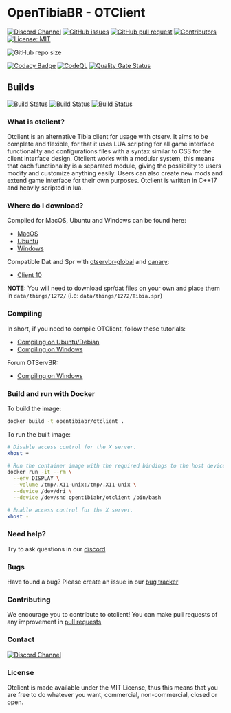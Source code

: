 # OpenTibiaBR - OTClient

[![Discord Channel](https://img.shields.io/discord/528117503952551936.svg?style=flat-square&logo=discord)](https://discord.gg/3NxYnyV)
[![GitHub issues](https://img.shields.io/github/issues/opentibiabr/otclient)](https://github.com/opentibiabr/otclient/issues)
[![GitHub pull request](https://img.shields.io/github/issues-pr/opentibiabr/otclient)](https://github.com/opentibiabr/otclient/pulls)
[![Contributors](https://img.shields.io/github/contributors/opentibiabr/otclient.svg?style=flat-square)](https://github.com/opentibiabr/otclient/graphs/contributors)
[![License: MIT](https://img.shields.io/badge/License-MIT-yellow.svg)](https://github.com/opentibiabr/otclient/blob/develop/LICENSE)

![GitHub repo size](https://img.shields.io/github/repo-size/opentibiabr/otclient)

[![Codacy Badge](https://app.codacy.com/project/badge/Grade/77c808ed38c0461f92a3487ada1fc57f)](https://www.codacy.com/gh/opentibiabr/otclient/dashboard?utm_source=github.com&amp;utm_medium=referral&amp;utm_content=opentibiabr/otclient&amp;utm_campaign=Badge_Grade)
[![CodeQL](https://github.com/opentibiabr/otclient/actions/workflows/analysis-codeql.yml/badge.svg)](https://github.com/opentibiabr/otclient/actions/workflows/analysis-codeql.yml)
[![Quality Gate Status](https://sonarcloud.io/api/project_badges/measure?project=opentibiabr_otclient&metric=alert_status)](https://sonarcloud.io/dashboard?id=opentibiabr_otclient)

## Builds

[![Build Status](https://github.com/opentibiabr/otclient/actions/workflows/build-macos.yml/badge.svg)](https://github.com/opentibiabr/otclient/actions/workflows/build-macos.yml)
[![Build Status](https://github.com/opentibiabr/otclient/actions/workflows/build-ubuntu.yml/badge.svg)](https://github.com/opentibiabr/otclient/actions/workflows/build-ubuntu.yml)
[![Build Status](https://github.com/opentibiabr/otclient/actions/workflows/build-windows.yml/badge.svg)](https://github.com/opentibiabr/otclient/actions/workflows/build-windows.yml)

### What is otclient?

Otclient is an alternative Tibia client for usage with otserv. It aims to be complete and flexible,
for that it uses LUA scripting for all game interface functionality and configurations files with a syntax
similar to CSS for the client interface design. Otclient works with a modular system, this means
that each functionality is a separated module, giving the possibility to users modify and customize
anything easily. Users can also create new mods and extend game interface for their own purposes.
Otclient is written in C++17 and heavily scripted in lua.

### Where do I download?

Compiled for MacOS, Ubuntu and Windows can be found here:
* [MacOS](https://github.com/opentibiabr/otclient/actions/workflows/build-macos.yml)
* [Ubuntu](https://github.com/opentibiabr/otclient/actions/workflows/build-ubuntu.yml)
* [Windows](https://github.com/opentibiabr/otclient/actions/workflows/build-windows.yml)

Compatible Dat and Spr with [otservbr-global](https://github.com/opentibiabr/otservbr-global) and [canary](https://github.com/opentibiabr/canary):
* [Client 10](https://github.com/opentibiabr/tools/blob/master/Tibia%20Client%2010.zip)

**NOTE:** You will need to download spr/dat files on your own and place them in `data/things/1272/` (i.e: `data/things/1272/Tibia.spr`)

### Compiling

In short, if you need to compile OTClient, follow these tutorials:
* [Compiling on Ubuntu/Debian](https://github.com/opentibiabr/otclient/wiki/Compiling-on-Ubuntu-or-Debian-GNU-Linux)
* [Compiling on Windows](https://github.com/opentibiabr/otclient/wiki/Compiling-on-Windows-(vcpkg))

Forum OTServBR:
* [Compiling on Windows](https://forums.otserv.com.br/index.php?/forums/topic/170028-windowsvc2019-compilando-sources-opentibiabr-otclient-vcpkg/)

### Build and run with Docker

To build the image:

```sh
docker build -t opentibiabr/otclient .
```

To run the built image:

```sh
# Disable access control for the X server.
xhost +

# Run the container image with the required bindings to the host devices and volumes.
docker run -it --rm \
  --env DISPLAY \
  --volume /tmp/.X11-unix:/tmp/.X11-unix \
  --device /dev/dri \
  --device /dev/snd opentibiabr/otclient /bin/bash

# Enable access control for the X server.
xhost -
```

### Need help?

Try to ask questions in our [discord](https://discord.gg/3NxYnyV)

### Bugs

Have found a bug? Please create an issue in our [bug tracker](https://github.com/opentibiabr/otclient/issues)

### Contributing

We encourage you to contribute to otclient! You can make pull requests of any improvement in [pull requests](https://github.com/opentibiabr/otclient/pulls)

### Contact

[![Discord Channel](https://img.shields.io/discord/528117503952551936.svg?label=discord)](https://discord.gg/3NxYnyV)

### License

Otclient is made available under the MIT License, thus this means that you are free
to do whatever you want, commercial, non-commercial, closed or open.
